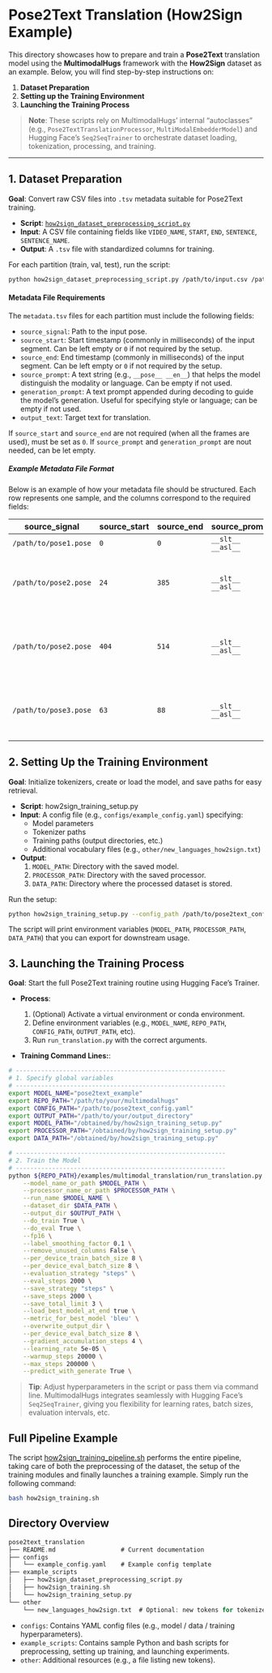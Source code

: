 # Pose2Text Translation (How2Sign Example)

This directory showcases how to prepare and train a **Pose2Text** translation model using the **MultimodalHugs** framework with the **How2Sign** dataset as an example. Below, you will find step-by-step instructions on:

1. **Dataset Preparation**  
2. **Setting up the Training Environment**  
3. **Launching the Training Process**

> **Note**: These scripts rely on MultimodalHugs’ internal “autoclasses” (e.g., `Pose2TextTranslationProcessor`, `MultiModalEmbedderModel`) and Hugging Face’s `Seq2SeqTrainer` to orchestrate dataset loading, tokenization, processing, and training.

---

## 1. Dataset Preparation

**Goal**: Convert raw CSV files into `.tsv` metadata suitable for Pose2Text training.

- **Script**: [`how2sign_dataset_preprocessing_script.py`](./example_scripts/how2sign_dataset_preprocessing_script.py)  
- **Input**: A CSV file containing fields like `VIDEO_NAME`, `START`, `END`, `SENTENCE`, `SENTENCE_NAME`.  
- **Output**: A `.tsv` file with standardized columns for training.

For each partition (train, val, test), run the script:
```bash
python how2sign_dataset_preprocessing_script.py /path/to/input.csv /path/to/output.tsv
```
#### Metadata File Requirements

The `metadata.tsv` files for each partition must include the following fields:

- `source_signal`: Path to the input pose.
- `source_start`: Start timestamp (commonly in milliseconds) of the input segment. Can be left empty or `0` if not required by the setup.
- `source_end`: End timestamp (commonly in milliseconds) of the input segment. Can be left empty or `0` if not required by the setup.
- `source_prompt`: A text string (e.g., `__pose__ __en__`) that helps the model distinguish the modality or language. Can be empty if not used.
- `generation_prompt`: A text prompt appended during decoding to guide the model’s generation. Useful for specifying style or language; can be empty if not used.
- `output_text`: Target text for translation.
  
If `source_start` and `source_end` are not required (when all the frames are used), must be set as `0`. If `source_prompt` and `generation_prompt` are nout needed, can be let empty.

##### Example Metadata File Format

Below is an example of how your metadata file should be structured. Each row represents one sample, and the columns correspond to the required fields:

| **source_signal**                                         | **source_start** | **source_end** | **source_prompt**         | **generation_prompt** | **output_text**                                                                   |
|-----------------------------------------------------------|------------------|----------------|---------------------------|-----------------------|-----------------------------------------------------------------------------------|
| `/path/to/pose1.pose`               | `0`                | `0`              | `__slt__ __asl__`     |           `__en__`            | `Hi!`                                                                               |
| `/path/to/pose2.pose`               | `24`             | `385`              | `__slt__ __asl__`     |              `__en__`           | `The aileron is controlled by lateral movement of the stick.`                       |
| `/path/to/pose2.pose`               | `404`                | `514`              | `__slt__ __asl__`    |             `__en__`            | `By moving the stick, the angle of attack is adjusted for that wing.`                |
| `/path/to/pose3.pose`               | `63`                | `88`            | `__slt__ __asl__`    |           `__en__`              | `The elevator adjusts the airplane's angle of attack.`                             |



## 2. Setting Up the Training Environment

**Goal**: Initialize tokenizers, create or load the model, and save paths for easy retrieval.

- **Script**: how2sign_training_setup.py
- **Input**: A config file (e.g., `configs/example_config.yaml`) specifying:
  - Model parameters
  - Tokenizer paths
  - Training paths (output directories, etc.)
  - Additional vocabulary files (e.g., `other/new_languages_how2sign.txt`)
- **Output**:
  1. `MODEL_PATH`: Directory with the saved model.
  2. `PROCESSOR_PATH`: Directory with the saved processor.
  3. `DATA_PATH`: Directory where the processed dataset is stored.
   
Run the setup:

```bash
python how2sign_training_setup.py --config_path /path/to/pose2text_config.yaml
```
The script will print environment variables (`MODEL_PATH`, `PROCESSOR_PATH`, `DATA_PATH`) that you can export for downstream usage.



## 3. Launching the Training Process
**Goal**: Start the full Pose2Text training routine using Hugging Face’s Trainer.

- **Process**:
  1. (Optional) Activate a virtual environment or conda environment.
  2. Define environment variables (e.g., `MODEL_NAME`, `REPO_PATH`, `CONFIG_PATH`, `OUTPUT_PATH`, etc).
  3. Run `run_translation.py` with the correct arguments.

- **Training Command Lines:**:

```bash
# ----------------------------------------------------------
# 1. Specify global variables
# ----------------------------------------------------------
export MODEL_NAME="pose2text_example"
export REPO_PATH="/path/to/your/multimodalhugs"
export CONFIG_PATH="/path/to/pose2text_config.yaml"
export OUTPUT_PATH="/path/to/your/output_directory"
export MODEL_PATH="/obtained/by/how2sign_training_setup.py"
export PROCESSOR_PATH="/obtained/by/how2sign_training_setup.py"
export DATA_PATH="/obtained/by/how2sign_training_setup.py"

# ----------------------------------------------------------
# 2. Train the Model
# ----------------------------------------------------------
python ${REPO_PATH}/examples/multimodal_translation/run_translation.py \
    --model_name_or_path $MODEL_PATH \
    --processor_name_or_path $PROCESSOR_PATH \
    --run_name $MODEL_NAME \
    --dataset_dir $DATA_PATH \
    --output_dir $OUTPUT_PATH \
    --do_train True \
    --do_eval True \
    --fp16 \
    --label_smoothing_factor 0.1 \
    --remove_unused_columns False \
    --per_device_train_batch_size 8 \
    --per_device_eval_batch_size 8 \
    --evaluation_strategy "steps" \
    --eval_steps 2000 \
    --save_strategy "steps" \
    --save_steps 2000 \
    --save_total_limit 3 \
    --load_best_model_at_end true \
    --metric_for_best_model 'bleu' \
    --overwrite_output_dir \
    --per_device_eval_batch_size 8 \
    --gradient_accumulation_steps 4 \
    --learning_rate 5e-05 \
    --warmup_steps 20000 \
    --max_steps 200000 \
    --predict_with_generate True \
```
>**Tip**: Adjust hyperparameters in the script or pass them via command line. MultimodalHugs integrates seamlessly with Hugging Face’s `Seq2SeqTrainer`, giving you flexibility for learning rates, batch sizes, evaluation intervals, etc.


## Full Pipeline Example

The script [how2sign_training_pipeline.sh](https://github.com/GerrySant/multimodalhugs/blob/master/examples/multimodal_translation/pose2text_translation/example_scripts/how2sign_training_pipeline.py) performs the entire pipeline, taking care of both the preprocessing of the dataset, the setup of the training modules and finally launches a training example. Simply run the following command:

```bash
bash how2sign_training.sh
```

## Directory Overview
```kotlin
pose2text_translation
├── README.md                  # Current documentation
├── configs
│   └── example_config.yaml    # Example config template
├── example_scripts
│   ├── how2sign_dataset_preprocessing_script.py
│   ├── how2sign_training.sh
│   └── how2sign_training_setup.py
└── other
    └── new_languages_how2sign.txt  # Optional: new tokens for tokenizer
```
- `configs`: Contains YAML config files (e.g., model / data / training hyperparameters).
- `example_scripts`: Contains sample Python and bash scripts for preprocessing, setting up training, and launching experiments.
- `other`: Additional resources (e.g., a file listing new tokens).
